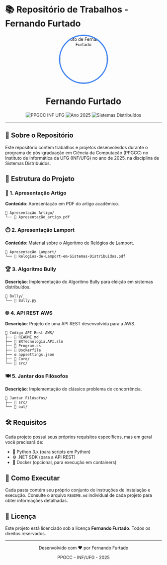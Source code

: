 # 📚 Repositório de Trabalhos - Fernando Furtado

<div align="center">
  <img src="https://avatars.githubusercontent.com/u/78055338?v=4" width="150" height="150" style="border-radius: 50%; object-fit: cover; border: 4px solid #4285F4;" alt="Foto de Fernando Furtado">
  
  <h1>Fernando Furtado</h1>
  
  <div>
    <img src="https://img.shields.io/badge/PPGCC-INF%20UFG-0078D7?style=for-the-badge&logo=university&logoColor=white" alt="PPGCC INF UFG">
    <img src="https://img.shields.io/badge/Ano-2025-34A853?style=for-the-badge" alt="Ano 2025">
    <img src="https://img.shields.io/badge/Disciplina-Sistemas%20Distribuídos-4285F4?style=for-the-badge" alt="Sistemas Distribuídos">
  </div>
</div>

---

## 🚀 Sobre o Repositório

Este repositório contém trabalhos e projetos desenvolvidos durante o programa de pós-graduação em Ciência da Computação (PPGCC) no Instituto de Informática da UFG (INF/UFG) no ano de 2025, na disciplina de Sistemas Distribuídos.

## 📂 Estrutura do Projeto

### 📝 1. Apresentação Artigo
**Conteúdo**: Apresentação em PDF do artigo acadêmico.

```
📁 Apresentação Artigo/
└── 📄 Apresentação_artigo.pdf
```

### ⏱️ 2. Apresentação Lamport
**Conteúdo**: Material sobre o Algoritmo de Relógios de Lamport.

```
📁 Apresentação Lamport/
└── 📄 Relogios-de-Lamport-em-Sistemas-Distribuidos.pdf
```

### 🏆 3. Algoritmo Bully
**Descrição**: Implementação do Algoritmo Bully para eleição em sistemas distribuídos.

```
📁 Bully/
└── 🐍 Bully.py
```

### 🌐 4. API REST AWS
**Descrição**: Projeto de uma API REST desenvolvida para a AWS.

```
📁 Código API Rest AWS/
├── 📄 README.md
├── 📄 BXTecnologia.API.sln
├── 📄 Program.cs
├── 🐋 Dockerfile
├── ⚙️ appsettings.json
├── 📁 Core/
└── 📁 src/
```

### 🍽️ 5. Jantar dos Filósofos
**Descrição**: Implementação do clássico problema de concorrência.

```
📁 Jantar Filósofos/
├── 📁 src/
└── 📁 out/
```

## 🛠️ Requisitos

Cada projeto possui seus próprios requisitos específicos, mas em geral você precisará de:

- 🐍 Python 3.x (para scripts em Python)
- ⚙️ .NET SDK (para a API REST)
- 🐳 Docker (opcional, para execução em containers)

## 🚀 Como Executar

Cada pasta contém seu próprio conjunto de instruções de instalação e execução. Consulte o arquivo `README.md` individual de cada projeto para obter informações detalhadas.

## 📄 Licença

Este projeto está licenciado sob a licença **Fernando Furtado**. Todos os direitos reservados.

---

<div align="center">
  <p>Desenvolvido com ❤️ por Fernando Furtado</p>
  <p>PPGCC - INF/UFG - 2025</p>
</div>
